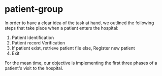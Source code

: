patient-group
=============

In order to have a clear idea of the task at hand, we outlined the following steps that take place when a patient enters the hospital:

1. Patient Identification
2. Patient record Verification
3. If patient exist, retrieve patient file else, Register new patient
4. Exit

For the mean time, our objective is implementing the first three phases of a patient's visit to the hospital.


